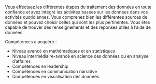 Vous effectuez les différentes étapes du traitement des données en toute confiance et avez intégré les activités basées sur les données dans vos activités quotidiennes. Vous comprenez bien les différentes sources de données et pouvez choisir celles qui sont les plus pertinentes. Vous êtes capable de trouver des renseignements et des réponses utiles à l’aide de données.

Compétences à acquérir :
* Niveau avancé en mathématiques et en statistiques
* Niveau intermédiaire-avancé en science des données ou en analyse d’affaires
* Compétences en leadership
* Compétences en communication narrative
* Compétences en visualisation des données